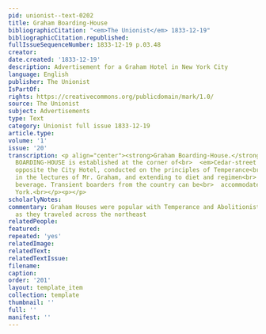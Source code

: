 ```yaml
---
pid: unionist--text-0202
title: Graham Boarding-House
bibliographicCitation: "<em>The Unionist</em> 1833-12-19"
bibliographicCitation.republished: 
fullIssueSequenceNumber: 1833-12-19 p.03.48
creator: 
date.created: '1833-12-19'
description: Advertisement for a Graham Hotel in New York City
language: English
publisher: The Unionist
IsPartOf: 
rights: https://creativecommons.org/publicdomain/mark/1.0/
source: The Unionist
subject: Advertisements
type: Text
category: Unionist full issue 1833-12-19
article.type: 
volume: '1'
issue: '20'
transcription: <p align="center"><strong>Graham Boarding-House.</strong></p><p>  A
  BOARDING-HOUSE is established at the corner of<br>  <em>Cedar-street and Broadway,</em>  nearly
  opposite the City Hotel, conducted on the principles of Temperance<br>  recommended
  in the lectures of Mr. Graham, and extending to diet and regimen<br>  as well as
  beverage. Transient boarders from the country can be<br>  accommodated.&nbsp;&nbsp;&nbsp;&nbsp;&nbsp;&nbsp;&nbsp;&nbsp;&nbsp;&nbsp;&nbsp;&nbsp;&nbsp;&nbsp;&nbsp;&nbsp;&nbsp;&nbsp;&nbsp;&nbsp;&nbsp;&nbsp;&nbsp;&nbsp;&nbsp;&nbsp;&nbsp;&nbsp;&nbsp;&nbsp;&nbsp;&nbsp;&nbsp;&nbsp;&nbsp;&nbsp;&nbsp;&nbsp;&nbsp;&nbsp;&nbsp;&nbsp;&nbsp;&nbsp;&nbsp;&nbsp;&nbsp;&nbsp;&nbsp;&nbsp;&nbsp;&nbsp;&nbsp;&nbsp;&nbsp;&nbsp;<br>  New
  York.<br></p><p></p>
scholarlyNotes: 
commentary: Graham Houses were popular with Temperance and Abolitionist activists,
  as they traveled across the northeast
relatedPeople: 
featured: 
repeated: 'yes'
relatedImage: 
relatedText: 
relatedTextIssue: 
filename: 
caption: 
order: '201'
layout: template_item
collection: template
thumbnail: ''
full: ''
manifest: ''
---
```

